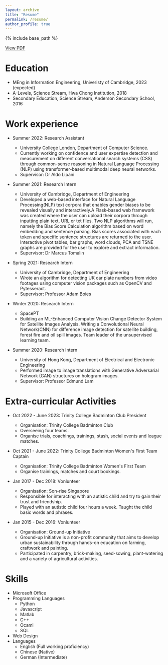 ```yaml
---
layout: archive
title: "Resume"
permalink: /resume/
author_profile: true
---
```


{% include base_path %}

<a href="http://YoujingYu99.github.io/files/CV_Youjing_YU.docx" target="_blank">View PDF</a>

Education
======
* MEng in Information Engineering, Univeristy of Cambridge, 2023 (expected)
* A-Levels, Science Stream, Hwa Chong Institution, 2018
* Secondary Education, Science Stream, Anderson Secondary School, 2016

Work experience
======
* Summer 2022: Research Assistant
  * University College London, Department of Computer Science.
  * Currently working on confidence and user expertise detection and measurement on different conversational search systems (CSS) through common-sense reasoning in Natural Language Processing (NLP) using transformer-based multimodal deep neural networks.
  * Supervisor: Dr Aldo Lipani

* Summer 2021: Research Intern
  * University of Cambridge, Department of Engineering
  * Developed a web-based interface for Natural Language Processing(NLP) text corpora that enables gender biases to be revealed visually and interactively.A Flask-based web framework was created where the user can upload their corpora through inputting plain text, URL or txt files. Two NLP algorithms will run, namely the Bias Score Calculation algorithm based on word embedding and sentence parsing. Bias scores associated with each token and specific sentence structures are returned to the user. Interactive pivot tables, bar graphs, word clouds, PCA and TSNE graphs are provided for the user to explore and extract information.
  * Supervisor: Dr Marcus Tomalin

* Spring 2021: Research Intern
  * University of Cambridge, Department of Engineering
  * Wrote an algorithm for detecting UK car plate numbers from video footages using computer vision packages such as OpenCV and Pytesseract.
  * Supervisor: Professor Adam Boies
  
* Winter 2020: Research Intern
  * SpacePT
  *	Building an ML-Enhanced Computer Vision Change Detector System for Satellite Images Analysis. Writing a Convolutional Neural Network(CNN) for difference image detection for satellite building, forest fire and oil spill images. Team leader of the unsupervised learning team.

  
* Summer 2020: Research Intern
  * University of Hong Kong, Department of Electrical and Electronic Engineering
  * Performed image to image translations with Generative Adversarial Network (GAN) structures on hologram images.
  * Supervisor: Professor Edmund Lam

Extra-curricular Activities 
======
* Oct 2022 - June 2023: Trinity College Badminton Club President
  *  Organisation: Trinity College Badminton Club
  *  Overseeing four teams.
  *  Organise trials, coachings, trainings, stash, social events and league matches.

* Oct 2021 - June 2022: Trinity College Badminton Women's First Team Captain
  *  Organisation: Trinity College Badminton Women's First Team
  *  Organise trainings, matches and court bookings.

* Jan 2017 - Dec 2018: Vonlunteer
  *  Organisation: Son-rise Singapore
  *  Responsible for interacting with an autistic child and try to gain their trust and friendship.
  *  Played with an autistic child four hours a week. Taught the child basic words and phrases.

* Jan 2015 - Dec 2016: Vonlunteer
  *  Organisation: Ground-up Initiative
  *  Ground-up Initiative is a non-profit community that aims to develop urban sustainability through hands-on education on farming, craftwork and painting. 
  *  Participated in carpentry, brick-making, seed-sowing, plant-watering and a variety of agricultural activities.



Skills
======
* Microsoft Office
* Programming Languages
  * Python
  * Javascript
  * Matlab
  * C++
  * Ocaml
  * SQL
* Web Design
* Languages
  *  English (Full working proficiency)
  *  Chinese (Native)
  *  German (Intermediate)
